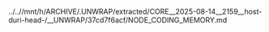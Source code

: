 ../..//mnt/h/ARCHIVE/.UNWRAP/extracted/CORE__2025-08-14__2159__host-duri-head-/__UNWRAP/37cd7f6acf/NODE_CODING_MEMORY.md